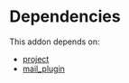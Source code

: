 # Dependencies

This addon depends on:

- [project](../../../../odoo-bringout-oca-ocb-project)
- [mail_plugin](../../../../../oca-ocb-core/odoo-bringout-oca-ocb-mail_plugin)
